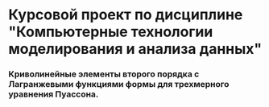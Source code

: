 # Курсовой проект по дисциплине "Компьютерные технологии моделирования и анализа данных"

### Криволинейные элементы второго порядка с Лагранжевыми функциями формы для трехмерного уравнения Пуассона.